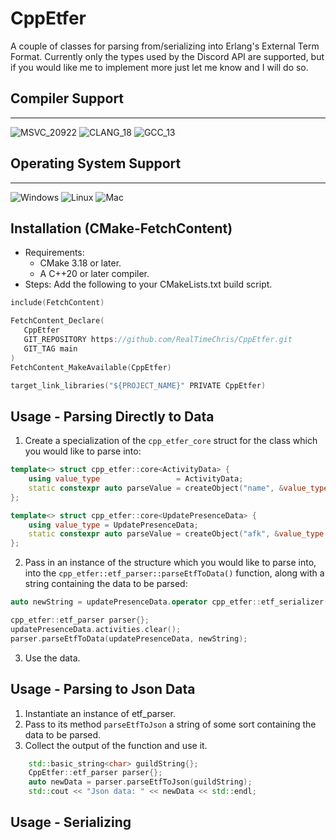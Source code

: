 # CppEtfer
A couple of classes for parsing from/serializing into Erlang's External Term Format. Currently only the types used by the Discord API are supported, but if you would like me to implement more just let me know and I will do so.

## Compiler Support
----
![MSVC_20922](https://img.shields.io/github/actions/workflow/status/RealTimeChris/CppEtfer/MSVC_2022-Windows.yml?style=plastic&logo=microsoft&logoColor=green&label=MSVC_2022&labelColor=pewter&color=blue)
![CLANG_18](https://img.shields.io/github/actions/workflow/status/RealTimeChris/CppEtfer/CLANG_18-Ubuntu.yml?style=plastic&logo=linux&logoColor=green&label=CLANG_18&labelColor=pewter&color=blue)
![GCC_13](https://img.shields.io/github/actions/workflow/status/RealTimeChris/CppEtfer/GCC_13-MacOS.yml?style=plastic&logo=apple&logoColor=green&label=GCC_13&labelColor=pewter&color=blue)

## Operating System Support
----
![Windows](https://img.shields.io/github/actions/workflow/status/RealTimeChris/CppEtfer/MSVC_2022-Windows.yml?style=plastic&logo=microsoft&logoColor=green&label=Windows&labelColor=pewter&color=blue)
![Linux](https://img.shields.io/github/actions/workflow/status/RealTimeChris/CppEtfer/CLANG_18-Ubuntu.yml?style=plastic&logo=linux&logoColor=green&label=Linux&labelColor=pewter&color=blue)
![Mac](https://img.shields.io/github/actions/workflow/status/RealTimeChris/CppEtfer/GCC_13-MacOS.yml?style=plastic&logo=apple&logoColor=green&label=MacOS&labelColor=pewter&color=blue)


## Installation (CMake-FetchContent)
- Requirements:
	- CMake 3.18 or later.
	- A C++20 or later compiler.
- Steps:   Add the following to your CMakeLists.txt build script.
```cpp
include(FetchContent)

FetchContent_Declare(
   CppEtfer
   GIT_REPOSITORY https://github.com/RealTimeChris/CppEtfer.git
   GIT_TAG main
)
FetchContent_MakeAvailable(CppEtfer)

target_link_libraries("${PROJECT_NAME}" PRIVATE CppEtfer)
```

## Usage - Parsing Directly to Data
1. Create a specialization of the `cpp_etfer_core` struct for the class which you would like to parse into:
```cpp
template<> struct cpp_etfer::core<ActivityData> {
	using value_type				 = ActivityData;
	static constexpr auto parseValue = createObject("name", &value_type::name, "type", &value_type::type, "state", &value_type::state);
};

template<> struct cpp_etfer::core<UpdatePresenceData> {
	using value_type = UpdatePresenceData;
	static constexpr auto parseValue = createObject("afk", &value_type::afk, "activities", &value_type::activities, "since", &value_type::since, "status", &value_type::statusReal);
};
```
2. Pass in an instance of the structure which you would like to parse into, into the `cpp_etfer::etf_parser::parseEtfToData()` function, along with a string containing the data to be parsed:
```cpp
auto newString = updatePresenceData.operator cpp_etfer::etf_serializer().operator std::basic_string<uint8_t>();

cpp_etfer::etf_parser parser{};
updatePresenceData.activities.clear();
parser.parseEtfToData(updatePresenceData, newString);
```
3. Use the data.

## Usage - Parsing to Json Data
1. Instantiate an instance of etf_parser.
2. Pass to its method `parseEtfToJson` a string of some sort containing the data to be parsed.
3. Collect the output of the function and use it.
```cpp
	std::basic_string<char> guildString{};
	CppEtfer::etf_parser parser{};
	auto newData = parser.parseEtfToJson(guildString);
	std::cout << "Json data: " << newData << std::endl;
```

## Usage - Serializing
